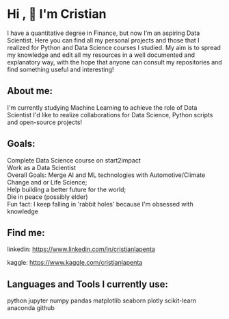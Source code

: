 # Hi , :clap: I'm Cristian

I have a  quantitative degree in Finance, but now I’m an aspiring Data Scientist.
Here you can find all my personal projects and those that I realized for Python and Data Science courses I studied.
My aim is to spread my knowledge and edit all my resources in a well documented and explanatory way, with the hope that anyone can consult my repositories and find something useful and interesting!

## About me:
I'm currently studying Machine Learning to achieve the role of Data Scientist
I'd like to realize collaborations for Data Science, Python scripts and open-source projects!
## Goals:
Complete Data Science course on start2impact <br>
Work as a Data Scientist <br>
Overall Goals:
Merge AI and ML technologies with Automotive/Climate Change and or Life Science;<br>
Help building a better future for the world;<br>
Die in peace (possibly elder)<br>
Fun fact: I keep falling in 'rabbit holes' because I'm obsessed with knowledge 

##  Find me:

linkedin: https://www.linkedin.com/in/cristianlapenta

kaggle: https://www.kaggle.com/cristianlapenta

## Languages and Tools I currently use:

python jupyter numpy pandas matplotlib seaborn plotly scikit-learn anaconda github




